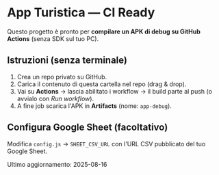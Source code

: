 # App Turistica — CI Ready

Questo progetto è pronto per **compilare un APK di debug su GitHub Actions** (senza SDK sul tuo PC).

## Istruzioni (senza terminale)
1. Crea un repo privato su GitHub.
2. Carica il contenuto di questa cartella nel repo (drag & drop).
3. Vai su **Actions** → lascia abilitato i workflow → il build parte al push (o avvialo con *Run workflow*).
4. A fine job scarica l'APK in **Artifacts** (nome: `app-debug`).

## Configura Google Sheet (facoltativo)
Modifica `config.js` → `SHEET_CSV_URL` con l'URL CSV pubblicato del tuo Google Sheet.

Ultimo aggiornamento: 2025-08-16
